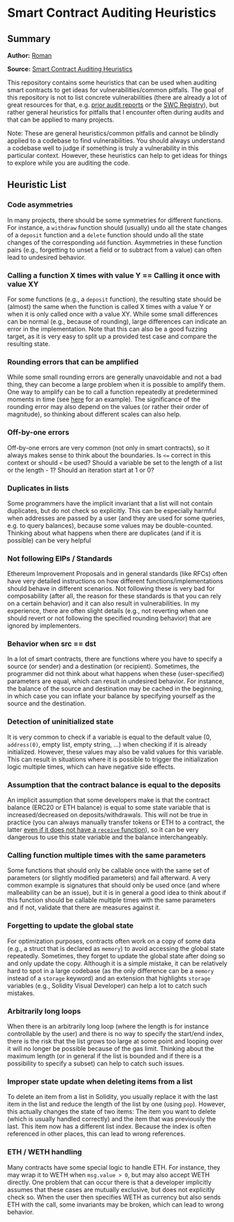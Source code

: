 # Smart Contract Auditing Heuristics

## Summary

**Author:**
[Roman](https://twitter.com/romanboehr)

**Source:**
[Smart Contract Auditing Heuristics](https://github.com/OpenCoreCH/smart-contract-auditing-heuristics)


This repository contains some heuristics that can be used when auditing smart contracts to get ideas for vulnerabilities/common pitfalls. The goal of this repository is not to list concrete vulnerabilities (there are already a lot of great resources for that, e.g. [prior audit reports](https://github.com/0xNazgul/Blockchain-Security-Audit-List) or the [SWC Registry](https://swcregistry.io/)), but rather general heuristics for pitfalls that I encounter often during audits and that can be applied to many projects.

Note: These are general heuristics/common pitfalls and cannot be blindly applied to a codebase to find vulnerabilities. You should always understand a codebase well to judge if something is truly a vulnerability in this particular context. However, these heuristics can help to get ideas for things to explore while you are auditing the code.

## Heuristic List

### Code asymmetries
In many projects, there should be some symmetries for different functions. For instance, a `withdraw` function should (usually) undo all the state changes of a `deposit` function and a `delete` function should undo all the state changes of the corresponding `add` function. Asymmetries in these function pairs (e.g., forgetting to unset a field or to subtract from a value) can often lead to undesired behavior.

### Calling a function X times with value Y == Calling it once with value XY
For some functions (e.g., a `deposit` function), the resulting state should be (almost) the same when the function is called X times with a value Y or when it is only called once with a value XY. While some small differences can be normal (e.g., because of rounding), large differences can indicate an error in the implementation. Note that this can also be a good fuzzing target, as it is very easy to split up a provided test case and compare the resulting state.

### Rounding errors that can be amplified
While some small rounding errors are generally unavoidable and not a bad thing, they can become a large problem when it is possible to amplify them. One way to amplify can be to call a function repeatedly at predetermined moments in time (see [here](https://github.com/OpenCoreCH/smart-contract-audits/blob/main/reports/c4/rigor.md#high-significant-rounding-errors-for-interest-calculation) for an example). The significance of the rounding error may also depend on the values (or rather their order of magnitude), so thinking about different scales can also help.

### Off-by-one errors
Off-by-one errors are very common (not only in smart contracts), so it always makes sense to think about the boundaries. Is `<=` correct in this context or should `<` be used? Should a variable be set to the length of a list or the length - 1? Should an iteration start at 1 or 0?

### Duplicates in lists
Some programmers have the implicit invariant that a list will not contain duplicates, but do not check so explicitly. This can be especially harmful when addresses are passed by a user (and they are used for some queries, e.g. to query balances), because some values may be double-counted. Thinking about what happens when there are duplicates (and if it is possible) can be very helpful

### Not following EIPs / Standards
Ethereum Improvement Proposals and in general standards (like RFCs) often have very detailed instructions on how different functions/implementations should behave in different scenarios. Not following these is very bad for composability (after all, the reason for these standards is that you can rely on a certain behavior) and it can also result in vulnerabilities. In my experience, there are often slight details (e.g., not reverting when one should revert or not following the specified rounding behavior) that are ignored by implementers.

### Behavior when src == dst
In a lot of smart contracts, there are functions where you have to specify a source (or sender) and a destination (or recipient). Sometimes, the programmer did not think about what happens when these (user-specified) parameters are equal, which can result in undesired behavior. For instance, the balance of the source and destination may be cached in the beginning, in which case you can inflate your balance by specifying yourself as the source and the destination.

### Detection of uninitialized state
It is very common to check if a variable is equal to the default value (0, `address(0)`, empty list, empty string, ...) when checking if it is already initialized. However, these values may also be valid values for this variable. This can result in situations where it is possible to trigger the initialization logic multiple times, which can have negative side effects.

### Assumption that the contract balance is equal to the deposits
An implicit assumption that some developers make is that the contract balance (ERC20 or ETH balance) is equal to some state variable that is increased/decreased on deposits/withdrawals. This will not be true in practice (you can always manually transfer tokens or ETH to a contract, the latter [even if it does not have a `receive` function](https://medium.com/@alexsherbuck/two-ways-to-force-ether-into-a-contract-1543c1311c56)), so it can be very dangerous to use this state variable and the balance interchangeably.

### Calling function multiple times with the same parameters
Some functions that should only be callable once with the same set of parameters (or slightly modified parameters) and fail afterward. A very common example is signatures that should only be used once (and where malleability can be an issue), but it is in general a good idea to think about if this function should be callable multiple times with the same parameters and if not, validate that there are measures against it.

### Forgetting to update the global state
For optimization purposes, contracts often work on a copy of some data (e.g., a struct that is declared as `memory`) to avoid accessing the global state repeatedly. Sometimes, they forget to update the global state after doing so and only update the copy. Although it is a simple mistake, it can be relatively hard to spot in a large codebase (as the only difference can be a `memory` instead of a `storage` keyword) and an extension that highlights `storage` variables (e.g., Solidity Visual Developer) can help a lot to catch such mistakes.

### Arbitrarily long loops
When there is an arbitrarily long loop (where the length is for instance controllable by the user) and there is no way to specify the start/end index, there is the risk that the list grows too large at some point and looping over it will no longer be possible because of the gas limit. Thinking about the maximum length (or in general if the list is bounded and if there is a possibility to specify a subset) can help to catch such issues.

### Improper state update when deleting items from a list
To delete an item from a list in Solidity, you usually replace it with the last item in the list and reduce the length of the list by one (using `pop`). However, this actually changes the state of two items: The item you want to delete (which is usually handled correctly) and the item that was previously the last. This item now has a different list index. Because the index is often referenced in other places, this can lead to wrong references.

### ETH / WETH handling
Many contracts have some special logic to handle ETH. For instance, they may wrap it to WETH when `msg.value > 0`, but may also accept WETH directly. One problem that can occur there is that a developer implicitly assumes that these cases are mutually exclusive, but does not explicitly check so. When the user then specifies WETH as currency but also sends ETH with the call, some invariants may be broken, which can lead to wrong behavior.
